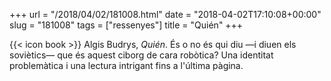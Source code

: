 +++
url = "/2018/04/02/181008.html"
date = "2018-04-02T17:10:08+00:00"
slug = "181008"
tags = ["ressenyes"]
title = "Quién"
+++

{{< icon book >}} Algis Budrys, *Quién*. És o no és qui diu —i diuen els soviètics— que és aquest ciborg de cara robòtica? Una identitat problemàtica i una lectura intrigant fins a l'última pàgina.

